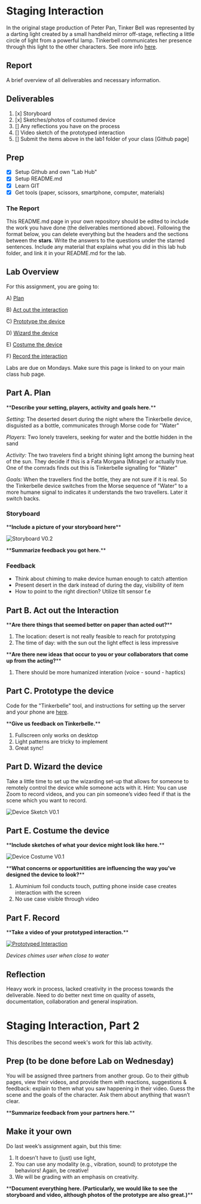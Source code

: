 # Staging Interaction

In the original stage production of Peter Pan, Tinker Bell was represented by a darting light created by a small handheld mirror off-stage, reflecting a little circle of light from a powerful lamp. Tinkerbell communicates her presence through this light to the other characters. See more info [here](https://en.wikipedia.org/wiki/Tinker_Bell).


## Report

A brief overview of all deliverables and necessary information.
## Deliverables

1. [x] Storyboard
2. [x] Sketches/photos of costumed device
3. [] Any reflections you have on the process
4. [] Video sketch of the prototyped interaction
5. [] Submit the items above in the lab1 folder of your class [Github page]

## Prep

- [x] Setup Github and own "Lab Hub"
- [x] Setup README.md
- [x] Learn GIT
- [x] Get tools (paper, scissors, smartphone, computer, materials)

### The Report

This README.md page in your own repository should be edited to include the work you have done (the deliverables mentioned above). Following the format below, you can delete everything but the headers and the sections between the **stars**. Write the answers to the questions under the starred sentences. Include any material that explains what you did in this lab hub folder, and link it in your README.md for the lab.

## Lab Overview

For this assignment, you are going to:

A) [Plan](#part-a-plan)

B) [Act out the interaction](#part-b-act-out-the-interaction)

C) [Prototype the device](#part-c-prototype-the-device)

D) [Wizard the device](#part-d-wizard-the-device)

E) [Costume the device](#part-e-costume-the-device)

F) [Record the interaction](#part-f-record)

Labs are due on Mondays. Make sure this page is linked to on your main class hub page.

## Part A. Plan

\*\***Describe your setting, players, activity and goals here.**\*\*

_Setting:_ The deserted desert during the night where the Tinkerbelle device, disguisted as a bottle, communicates through Morse code for "Water"

_Players:_ Two lonely travelers, seeking for water and the bottle hidden in the sand

_Activity:_ The two travelers find a bright shining light among the burning heat of the sun. They decide if this is a Fata Morgana (Mirage) or actually true. One of the comrads finds out this is Tinkerbelle signalling for "Water"

_Goals:_ When the travellers find the bottle, they are not sure if it is real. So the Tinkerbelle device switches from the Morse sequence of "Water" to a more humane signal to indicates it understands the two travellers. Later it switch backs.

### Storyboard


\*\***Include a picture of your storyboard here**\*\*

![Storyboard V0.2](storyboard.jpg)

\*\***Summarize feedback you got here.**\*\*

### Feedback 

* Think about chiming to make device human enough to catch attention
* Present desert in the dark instead of during the day, visibility of item
* How to point to the right direction? Utilize tilt sensor f.e

## Part B. Act out the Interaction


\*\***Are there things that seemed better on paper than acted out?**\*\*

1. The location: desert is not really feasible to reach for prototyping
2. The time of day: with the sun out the light effect is less impressive

\*\***Are there new ideas that occur to you or your collaborators that come up from the acting?**\*\*

1. There should be more humanized interation (voice - sound - haptics)
## Part C. Prototype the device

Code for the "Tinkerbelle" tool, and instructions for setting up the server and your phone are [here](https://github.com/FAR-Lab/tinkerbelle).


\*\***Give us feedback on Tinkerbelle.**\*\*

1. Fullscreen only works on desktop
2. Light patterns are tricky to implement
3. Great sync!

## Part D. Wizard the device

Take a little time to set up the wizarding set-up that allows for someone to remotely control the device while someone acts with it. Hint: You can use Zoom to record videos, and you can pin someone’s video feed if that is the scene which you want to record.


![Device Sketch V0.1](product-sketch.jpg)

## Part E. Costume the device

\*\***Include sketches of what your device might look like here.**\*\*

![Device Costume V0.1](product-costume.jpg)

\*\***What concerns or opportunitities are influencing the way you've designed the device to look?**\*\*

1. Aluminium foil conducts touch, putting phone inside case creates interaction with the screen
2. No use case visible through video
## Part F. Record

\*\***Take a video of your prototyped interaction.**\*\*

[![Prototyped Interaction](http://img.youtube.com/vi/P7YwBlD_3rA/0.jpg)](https://youtu.be/P7YwBlD_3rA "Prototyped Interaction")



_Devices chimes user when close to water_
## Reflection

Heavy work in process, lacked creativity in the process towards the deliverable. Need to do better next time on quality of assets, documentation, collaboration and general inspiration. 
# Staging Interaction, Part 2

This describes the second week's work for this lab activity.

## Prep (to be done before Lab on Wednesday)

You will be assigned three partners from another group. Go to their github pages, view their videos, and provide them with reactions, suggestions & feedback: explain to them what you saw happening in their video. Guess the scene and the goals of the character. Ask them about anything that wasn’t clear.

\*\***Summarize feedback from your partners here.**\*\*

## Make it your own

Do last week’s assignment again, but this time:

1. It doesn’t have to (just) use light,
2. You can use any modality (e.g., vibration, sound) to prototype the behaviors! Again, be creative!
3. We will be grading with an emphasis on creativity.

\*\***Document everything here. (Particularly, we would like to see the storyboard and video, although photos of the prototype are also great.)**\*\*
